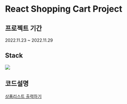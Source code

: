 # React Shopping Cart Project


## 프로젝트 기간
2022.11.23 ~ 2022.11.29



## Stack
<img src="https://img.shields.io/badge/React-61DAFB?style=flat-square&logo=React&logoColor=white"/>



## 코드설명

[상품리스트 출력하기](https://velog.io/@kylie_03/React-%EC%9E%A5%EB%B0%94%EA%B5%AC%EB%8B%88-%ED%8E%98%EC%9D%B4%EC%A7%80-%EB%A7%8C%EB%93%A4%EA%B8%B0-%ED%94%84%EB%A1%9C%EC%A0%9D%ED%8A%B8-1)


